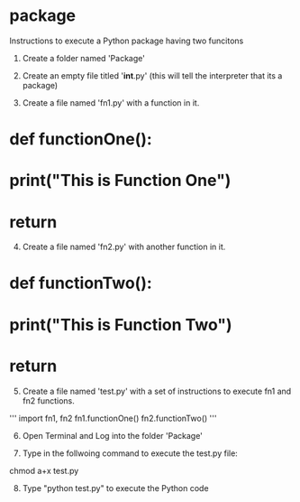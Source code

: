 # package
Instructions to execute a Python package having two funcitons

1. Create a folder named 'Package'

2. Create an empty file titled '__int__.py' (this will tell the interpreter that its a package)

3. Create a file named 'fn1.py' with a function in it.

# def functionOne():
#   print("This is Function One")
#   return

4. Create a file named 'fn2.py' with another function in it.

# def functionTwo():
#   print("This is Function Two")
#   return

5. Create a file named 'test.py' with a set of instructions to execute fn1 and fn2 functions.

'''
import fn1, fn2
fn1.functionOne()
fn2.functionTwo()
'''

6. Open Terminal and Log into the folder 'Package'

7. Type in the follwoing command to execute the test.py file:

chmod a+x test.py

8. Type "python test.py" to execute the Python code
